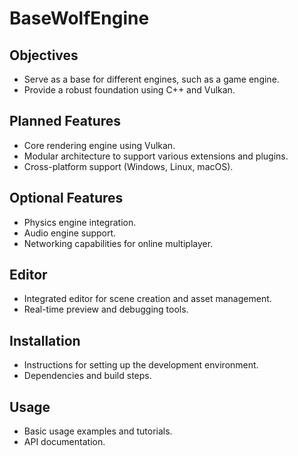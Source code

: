 # BaseWolfEngine

## Objectives
- Serve as a base for different engines, such as a game engine.
- Provide a robust foundation using C++ and Vulkan.

## Planned Features
- Core rendering engine using Vulkan.
- Modular architecture to support various extensions and plugins.
- Cross-platform support (Windows, Linux, macOS).

## Optional Features
- Physics engine integration.
- Audio engine support.
- Networking capabilities for online multiplayer.

## Editor
- Integrated editor for scene creation and asset management.
- Real-time preview and debugging tools.

## Installation
- Instructions for setting up the development environment.
- Dependencies and build steps.

## Usage
- Basic usage examples and tutorials.
- API documentation.
